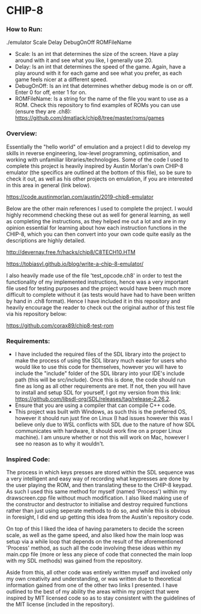 # CHIP-8
### How to Run:
./emulator Scale Delay DebugOnOff ROMFileName
- Scale: Is an int that determines the size of the screen. Have a play around with it and see what you like, I generally use 20.
- Delay: Is an int that determines the speed of the game. Again, have a play around with it for each game and see what you prefer, as each game feels nicer at a different speed.
- DebugOnOff: Is an int that determines whether debug mode is on or off. Enter 0 for off, enter 1 for on.
- ROMFileName: Is a string for the name of the file you want to use as a ROM. Check this repository to find examples of ROMs you can use (ensure they are .ch8): https://github.com/dmatlack/chip8/tree/master/roms/games

### Overview:
Essentially the "hello world" of emulation and a project I did to develop my skills in reverse engineering, low-level programming, optimisation, and working with unfamiliar libraries/technologies. Some of the code I used to complete this project is heavily inspired by Austin Morlan's own CHIP-8 emulator (the specifics are outlined at the bottom of this file), so be sure to check it out, as well as his other projects on emulation, if you are interested in this area in general (link below).

https://code.austinmorlan.com/austin/2019-chip8-emulator

Below are the other main references I used to complete the project. I would highly recommend checking these out as well for general learning, as well as completing the instructions, as they helped me out a lot and are in my opinion essential for learning about how each instruction functions in the CHIP-8, which you can then convert into your own code quite easily as the descriptions are highly detailed.

http://devernay.free.fr/hacks/chip8/C8TECH10.HTM

https://tobiasvl.github.io/blog/write-a-chip-8-emulator/

I also heavily made use of the file 'test_opcode.ch8' in order to test the functionality of my implemented instructions, hence was a very important file used for testing purposes and the project would have been much more difficult to complete without it (as tests would have had to have been written by hand in .ch8 format). Hence I have included it in this repository and heavily encourage the reader to check out the original author of this test file via his repository below:

https://github.com/corax89/chip8-test-rom

### Requirements:
- I have included the required files of the SDL library into the project to make the process of using the SDL library much easier for users who would like to use this code for themselves, however you will have to include the "include" folder of the SDL library into your IDE's include path (this will be src/include). Once this is done, the code should run fine as long as all other requirements are met. If not, then you will have to install and setup SDL for yourself, I got my version from this link: https://github.com/libsdl-org/SDL/releases/tag/release-2.26.2.
- Ensure that you are using a compiler that can compile C++ code.
- This project was built with Windows, as such this is the preferred OS, however it should run just fine on Linux (I had issues however this was I believe only due to WSL conflicts with SDL due to the nature of how SDL communicates with hardware, it should work fine on a proper Linux machine). I am unsure whether or not this will work on Mac, however I see no reason as to why it wouldn't.

### Inspired Code:
The process in which keys presses are stored within the SDL sequence was a very intelligent and easy way of recording what keypresses are done by the user playing the ROM, and then translating these to the CHIP-8 keypad. As such I used this same method for myself (named 'Process') within my drawscreen.cpp file without much modification. I also liked making use of the constructor and destructor to initialise and destroy required functions rather than just using seperate methods to do so, and while this is obvious in foresight, I did end up getting this idea from the Austin's repository code.

On top of this I liked the idea of having parameters to decide the screen scale, as well as the game speed, and also liked how the main loop was setup via a while loop that depends on the result of the aforementioned 'Process' method, as such all the code involving these ideas within my main.cpp file (more or less any piece of code that connected the main loop with my SDL methods) was gained from the repository.

Aside from this, all other code was entirely written myself and invoked only my own creativity and understanding, or was written due to theoretical information gained from one of the other two links I presented. I have outlined to the best of my ability the areas within my project that were inspired by MIT licensed code so as to stay consistent with the guidelines of the MIT license (included in the repository).
